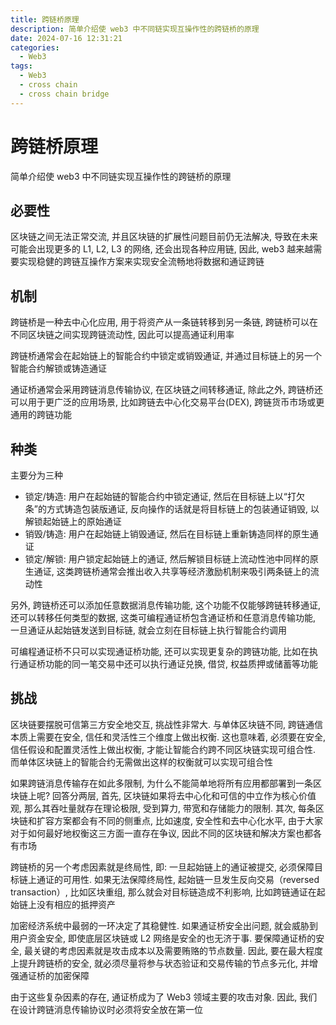```yaml
---
title: 跨链桥原理
description: 简单介绍使 web3 中不同链实现互操作性的跨链桥的原理
date: 2024-07-16 12:31:21
categories:
  - Web3
tags:
  - Web3
  - cross chain
  - cross chain bridge
---
```


# 跨链桥原理

简单介绍使 web3 中不同链实现互操作性的跨链桥的原理

## 必要性

区块链之间无法正常交流, 并且区块链的扩展性问题目前仍无法解决, 导致在未来可能会出现更多的 L1, L2, L3 的网络, 还会出现各种应用链, 因此, web3 越来越需要实现稳健的跨链互操作方案来实现安全流畅地将数据和通证跨链

## 机制

跨链桥是一种去中心化应用, 用于将资产从一条链转移到另一条链, 跨链桥可以在不同区块链之间实现跨链流动性, 因此可以提高通证利用率

跨链桥通常会在起始链上的智能合约中锁定或销毁通证, 并通过目标链上的另一个智能合约解锁或铸造通证

通证桥通常会采用跨链消息传输协议, 在区块链之间转移通证, 除此之外, 跨链桥还可以用于更广泛的应用场景, 比如跨链去中心化交易平台(DEX), 跨链货币市场或更通用的跨链功能

## 种类

主要分为三种

- 锁定/铸造: 用户在起始链的智能合约中锁定通证, 然后在目标链上以“打欠条”的方式铸造包装版通证, 反向操作的话就是将目标链上的包装通证销毁, 以解锁起始链上的原始通证
- 销毁/铸造: 用户在起始链上销毁通证, 然后在目标链上重新铸造同样的原生通证
- 锁定/解锁: 用户锁定起始链上的通证, 然后解锁目标链上流动性池中同样的原生通证, 这类跨链桥通常会推出收入共享等经济激励机制来吸引两条链上的流动性

另外, 跨链桥还可以添加任意数据消息传输功能, 这个功能不仅能够跨链转移通证, 还可以转移任何类型的数据, 这类可编程通证桥包含通证桥和任意消息传输功能, 一旦通证从起始链发送到目标链, 就会立刻在目标链上执行智能合约调用

可编程通证桥不只可以实现通证桥功能, 还可以实现更复杂的跨链功能, 比如在执行通证桥功能的同一笔交易中还可以执行通证兑换, 借贷, 权益质押或储蓄等功能

## 挑战

区块链要摆脱可信第三方安全地交互, 挑战性非常大. 与单体区块链不同, 跨链通信本质上需要在安全, 信任和灵活性三个维度上做出权衡. 这也意味着, 必须要在安全, 信任假设和配置灵活性上做出权衡, 才能让智能合约跨不同区块链实现可组合性. 而单体区块链上的智能合约无需做出这样的权衡就可以实现可组合性

如果跨链消息传输存在如此多限制, 为什么不能简单地将所有应用都部署到一条区块链上呢? 回答分两层, 首先, 区块链如果将去中心化和可信的中立作为核心价值观, 那么其吞吐量就存在理论极限, 受到算力, 带宽和存储能力的限制. 其次, 每条区块链和扩容方案都会有不同的侧重点, 比如速度, 安全性和去中心化水平, 由于大家对于如何最好地权衡这三方面一直存在争议, 因此不同的区块链和解决方案也都各有市场

跨链桥的另一个考虑因素就是终局性, 即: 一旦起始链上的通证被提交, 必须保障目标链上通证的可用性. 如果无法保障终局性, 起始链一旦发生反向交易（reversed transaction）, 比如区块重组, 那么就会对目标链造成不利影响, 比如跨链通证在起始链上没有相应的抵押资产

加密经济系统中最弱的一环决定了其稳健性. 如果通证桥安全出问题, 就会威胁到用户资金安全, 即使底层区块链或 L2 网络是安全的也无济于事. 要保障通证桥的安全, 最关键的考虑因素就是攻击成本以及需要贿赂的节点数量. 因此, 要在最大程度上提升跨链桥的安全, 就必须尽量将参与状态验证和交易传输的节点多元化, 并增强通证桥的加密保障

由于这些复杂因素的存在, 通证桥成为了 Web3 领域主要的攻击对象. 因此, 我们在设计跨链消息传输协议时必须将安全放在第一位

